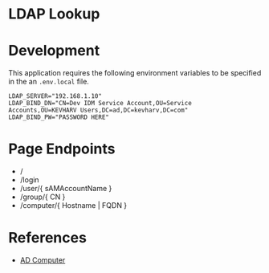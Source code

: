 # LDAP Lookup


# Development
This application requires the following environment variables to be specified in the an `.env.local` file.
```env
LDAP_SERVER="192.168.1.10"
LDAP_BIND_DN="CN=Dev IDM Service Account,OU=Service Accounts,OU=KEVHARV Users,DC=ad,DC=kevharv,DC=com"
LDAP_BIND_PW="PASSWORD HERE"
```

# Page Endpoints
- /
- /login
- /user/{ sAMAccountName }
- /group/{ CN }
- /computer/{ Hostname | FQDN }

# References
- [AD Computer](https://learn.microsoft.com/en-us/powershell/module/activedirectory/get-adcomputer?view=windowsserver2022-ps)
